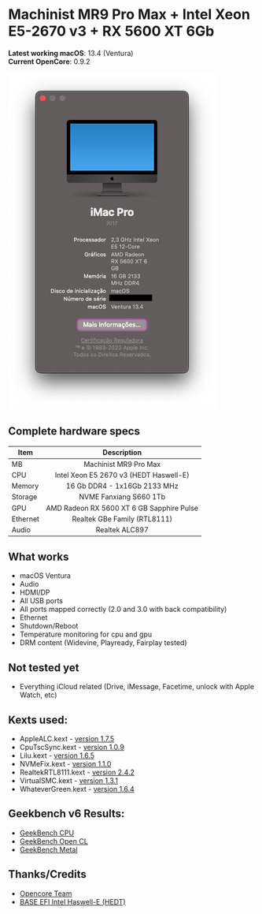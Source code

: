 # Machinist MR9 Pro Max + Intel Xeon E5-2670 v3 + RX 5600 XT 6Gb
**Latest working macOS**: 13.4 (Ventura)
<br>
**Current OpenCore**: 0.9.2

![about-this-mac](https://github.com/armindojr/EFI-X99-MACHINIST-MR9-PRO-MAX/blob/9f5124d5ebb78d8c9bb181678115d03425d8d5d0/Infos/About%20This%20Mac%20-%20Overview.png)

## Complete hardware specs
|Item|Description|
|-|:-------:|
|MB|Machinist MR9 Pro Max|
|CPU|Intel Xeon E5 2670 v3 (HEDT Haswell-E)|
|Memory|16 Gb DDR4 - 1x16Gb 2133 MHz|
|Storage|NVME Fanxiang S660 1Tb|
|GPU|AMD Radeon RX 5600 XT 6 GB Sapphire Pulse|
|Ethernet|Realtek GBe Family (RTL8111)|
|Audio|Realtek ALC897|

## What works
- macOS Ventura
- Audio
- HDMI/DP
- All USB ports
- All ports mapped correctly (2.0 and 3.0 with back compatibility)
- Ethernet
- Shutdown/Reboot
- Temperature monitoring for cpu and gpu
- DRM content (Widevine, Playready, Fairplay tested)

## Not tested yet
- Everything iCloud related (Drive, iMessage, Facetime, unlock with Apple Watch, etc)

## Kexts used:
- AppleALC.kext - [version 1.7.5](https://github.com/acidanthera/AppleALC)
- CpuTscSync.kext - [version 1.0.9](https://github.com/acidanthera/CpuTscSync)
- Lilu.kext - [version 1.6.5](https://github.com/acidanthera/Lilu)
- NVMeFix.kext - [version 1.1.0](https://github.com/acidanthera/NVMeFix)
- RealtekRTL8111.kext - [version 2.4.2](https://github.com/Mieze/RTL8111_driver_for_OS_X)
- VirtualSMC.kext - [version 1.3.1](https://github.com/acidanthera/VirtualSMC)
- WhateverGreen.kext - [version 1.6.4](https://github.com/acidanthera/WhateverGreen)

## Geekbench v6 Results:
- [GeekBench CPU](https://browser.geekbench.com/v6/cpu/1505502)
- [GeekBench Open CL](https://browser.geekbench.com/v6/compute/524582)
- [GeekBench Metal](https://browser.geekbench.com/v6/compute/524584)

## Thanks/Credits
- [Opencore Team](https://dortania.github.io/getting-started/)
- [BASE EFI Intel Haswell-E (HEDT)](https://github.com/luchina-gabriel/BASE-EFI-INTEL-HEDT-4THGEN-X99-HASWELL-E)
